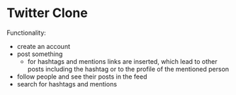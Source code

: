 # Twitter Clone

Functionality:
 - create an account
 - post something
   - for hashtags and mentions links are inserted, which lead to other posts including the hashtag or to the profile of the mentioned person
 - follow people and see their posts in the feed
 - search for hashtags and mentions